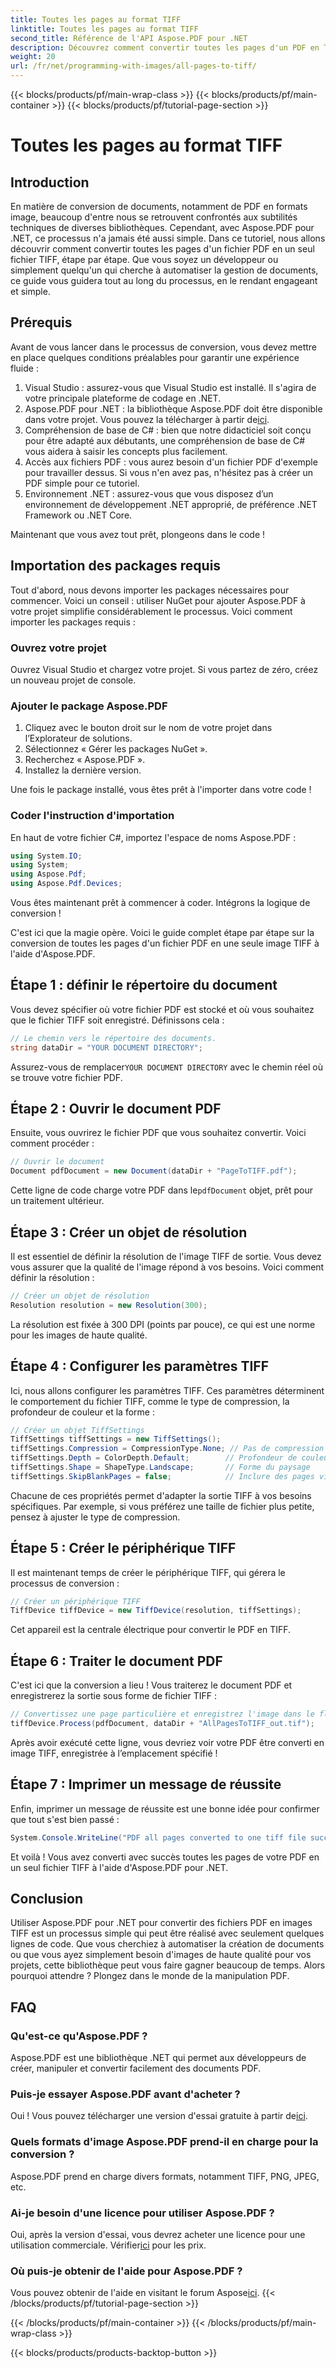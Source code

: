 ```yaml
---
title: Toutes les pages au format TIFF
linktitle: Toutes les pages au format TIFF
second_title: Référence de l'API Aspose.PDF pour .NET
description: Découvrez comment convertir toutes les pages d'un PDF en TIFF à l'aide d'Aspose.PDF pour .NET dans ce didacticiel étape par étape. Gestion de documents simple et efficace.
weight: 20
url: /fr/net/programming-with-images/all-pages-to-tiff/
---
```


{{< blocks/products/pf/main-wrap-class >}}
{{< blocks/products/pf/main-container >}}
{{< blocks/products/pf/tutorial-page-section >}}

# Toutes les pages au format TIFF

## Introduction

En matière de conversion de documents, notamment de PDF en formats image, beaucoup d'entre nous se retrouvent confrontés aux subtilités techniques de diverses bibliothèques. Cependant, avec Aspose.PDF pour .NET, ce processus n'a jamais été aussi simple. Dans ce tutoriel, nous allons découvrir comment convertir toutes les pages d'un fichier PDF en un seul fichier TIFF, étape par étape. Que vous soyez un développeur ou simplement quelqu'un qui cherche à automatiser la gestion de documents, ce guide vous guidera tout au long du processus, en le rendant engageant et simple.

## Prérequis

Avant de vous lancer dans le processus de conversion, vous devez mettre en place quelques conditions préalables pour garantir une expérience fluide :

1. Visual Studio : assurez-vous que Visual Studio est installé. Il s'agira de votre principale plateforme de codage en .NET.
2.  Aspose.PDF pour .NET : la bibliothèque Aspose.PDF doit être disponible dans votre projet. Vous pouvez la télécharger à partir de[ici](https://releases.aspose.com/pdf/net/).
3. Compréhension de base de C# : bien que notre didacticiel soit conçu pour être adapté aux débutants, une compréhension de base de C# vous aidera à saisir les concepts plus facilement.
4. Accès aux fichiers PDF : vous aurez besoin d'un fichier PDF d'exemple pour travailler dessus. Si vous n'en avez pas, n'hésitez pas à créer un PDF simple pour ce tutoriel.
5. Environnement .NET : assurez-vous que vous disposez d’un environnement de développement .NET approprié, de préférence .NET Framework ou .NET Core.

Maintenant que vous avez tout prêt, plongeons dans le code !

## Importation des packages requis

Tout d'abord, nous devons importer les packages nécessaires pour commencer. Voici un conseil : utiliser NuGet pour ajouter Aspose.PDF à votre projet simplifie considérablement le processus. Voici comment importer les packages requis :

### Ouvrez votre projet

Ouvrez Visual Studio et chargez votre projet. Si vous partez de zéro, créez un nouveau projet de console.

### Ajouter le package Aspose.PDF

1. Cliquez avec le bouton droit sur le nom de votre projet dans l’Explorateur de solutions.
2. Sélectionnez « Gérer les packages NuGet ».
3. Recherchez « Aspose.PDF ».
4. Installez la dernière version.

Une fois le package installé, vous êtes prêt à l'importer dans votre code !

### Coder l'instruction d'importation

En haut de votre fichier C#, importez l'espace de noms Aspose.PDF :

```csharp
using System.IO;
using System;
using Aspose.Pdf;
using Aspose.Pdf.Devices;
```

Vous êtes maintenant prêt à commencer à coder. Intégrons la logique de conversion !

C'est ici que la magie opère. Voici le guide complet étape par étape sur la conversion de toutes les pages d'un fichier PDF en une seule image TIFF à l'aide d'Aspose.PDF.

## Étape 1 : définir le répertoire du document

Vous devez spécifier où votre fichier PDF est stocké et où vous souhaitez que le fichier TIFF soit enregistré. Définissons cela :

```csharp
// Le chemin vers le répertoire des documents.
string dataDir = "YOUR DOCUMENT DIRECTORY";
```

 Assurez-vous de remplacer`YOUR DOCUMENT DIRECTORY` avec le chemin réel où se trouve votre fichier PDF.

## Étape 2 : Ouvrir le document PDF

Ensuite, vous ouvrirez le fichier PDF que vous souhaitez convertir. Voici comment procéder :

```csharp
// Ouvrir le document
Document pdfDocument = new Document(dataDir + "PageToTIFF.pdf");
```

 Cette ligne de code charge votre PDF dans le`pdfDocument` objet, prêt pour un traitement ultérieur.

## Étape 3 : Créer un objet de résolution

Il est essentiel de définir la résolution de l'image TIFF de sortie. Vous devez vous assurer que la qualité de l'image répond à vos besoins. Voici comment définir la résolution :

```csharp
// Créer un objet de résolution
Resolution resolution = new Resolution(300);
```

La résolution est fixée à 300 DPI (points par pouce), ce qui est une norme pour les images de haute qualité.

## Étape 4 : Configurer les paramètres TIFF

Ici, nous allons configurer les paramètres TIFF. Ces paramètres déterminent le comportement du fichier TIFF, comme le type de compression, la profondeur de couleur et la forme :

```csharp
// Créer un objet TiffSettings
TiffSettings tiffSettings = new TiffSettings();
tiffSettings.Compression = CompressionType.None; // Pas de compression
tiffSettings.Depth = ColorDepth.Default;        // Profondeur de couleur par défaut
tiffSettings.Shape = ShapeType.Landscape;       // Forme du paysage
tiffSettings.SkipBlankPages = false;            // Inclure des pages vierges
```

Chacune de ces propriétés permet d'adapter la sortie TIFF à vos besoins spécifiques. Par exemple, si vous préférez une taille de fichier plus petite, pensez à ajuster le type de compression.

## Étape 5 : Créer le périphérique TIFF

Il est maintenant temps de créer le périphérique TIFF, qui gérera le processus de conversion :

```csharp
// Créer un périphérique TIFF
TiffDevice tiffDevice = new TiffDevice(resolution, tiffSettings);
```

Cet appareil est la centrale électrique pour convertir le PDF en TIFF.

## Étape 6 : Traiter le document PDF

C'est ici que la conversion a lieu ! Vous traiterez le document PDF et enregistrerez la sortie sous forme de fichier TIFF :

```csharp
// Convertissez une page particulière et enregistrez l'image dans le flux
tiffDevice.Process(pdfDocument, dataDir + "AllPagesToTIFF_out.tif");
```

Après avoir exécuté cette ligne, vous devriez voir votre PDF être converti en image TIFF, enregistrée à l’emplacement spécifié !

## Étape 7 : Imprimer un message de réussite

Enfin, imprimer un message de réussite est une bonne idée pour confirmer que tout s'est bien passé :

```csharp
System.Console.WriteLine("PDF all pages converted to one tiff file successfully!");
```

Et voilà ! Vous avez converti avec succès toutes les pages de votre PDF en un seul fichier TIFF à l'aide d'Aspose.PDF pour .NET.

## Conclusion

Utiliser Aspose.PDF pour .NET pour convertir des fichiers PDF en images TIFF est un processus simple qui peut être réalisé avec seulement quelques lignes de code. Que vous cherchiez à automatiser la création de documents ou que vous ayez simplement besoin d'images de haute qualité pour vos projets, cette bibliothèque peut vous faire gagner beaucoup de temps. Alors pourquoi attendre ? Plongez dans le monde de la manipulation PDF.

## FAQ

### Qu'est-ce qu'Aspose.PDF ?
Aspose.PDF est une bibliothèque .NET qui permet aux développeurs de créer, manipuler et convertir facilement des documents PDF.

### Puis-je essayer Aspose.PDF avant d'acheter ?
 Oui ! Vous pouvez télécharger une version d'essai gratuite à partir de[ici](https://releases.aspose.com/).

### Quels formats d'image Aspose.PDF prend-il en charge pour la conversion ?
Aspose.PDF prend en charge divers formats, notamment TIFF, PNG, JPEG, etc.

### Ai-je besoin d'une licence pour utiliser Aspose.PDF ?
 Oui, après la version d'essai, vous devrez acheter une licence pour une utilisation commerciale. Vérifier[ici](https://purchase.aspose.com/) pour les prix.

### Où puis-je obtenir de l'aide pour Aspose.PDF ?
 Vous pouvez obtenir de l'aide en visitant le forum Aspose[ici](https://forum.aspose.com/c/pdf/10).
{{< /blocks/products/pf/tutorial-page-section >}}

{{< /blocks/products/pf/main-container >}}
{{< /blocks/products/pf/main-wrap-class >}}

{{< blocks/products/products-backtop-button >}}
